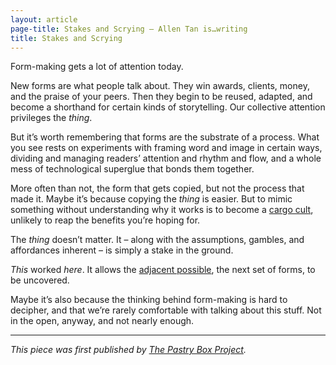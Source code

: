 ```yaml
---
layout: article
page-title: Stakes and Scrying – Allen Tan is…writing
title: Stakes and Scrying
---
```


Form-making gets a lot of attention today.

New forms are what people talk about. They win awards, clients, money, and the praise of your peers. Then they begin to be reused, adapted, and become a shorthand for certain kinds of storytelling. Our collective attention privileges the *thing*.

But it’s worth remembering that forms are the substrate of a process. What you see rests on experiments with framing word and image in certain ways, dividing and managing readers’ attention and rhythm and flow, and a whole mess of technological superglue that bonds them together.

More often than not, the form that gets copied, but not the process that made it. Maybe it’s because copying the *thing* is easier. But to mimic something without understanding why it works is to become a [cargo cult](http://www.smithsonianmag.com/people-places/john.html), unlikely to reap the benefits you’re hoping for.

The *thing* doesn’t matter. It – along with the assumptions, gambles, and affordances inherent – is simply a stake in the ground.

*This* worked *here*. It allows the [adjacent possible](http://www.practicallyefficient.com/2010/09/28/the-adjacent-possible/), the next set of forms, to be uncovered.

Maybe it’s also because the thinking behind form-making is hard to decipher, and that we’re rarely comfortable with talking about this stuff. Not in the open, anyway, and not nearly enough.

---

*This piece was first published by [The Pastry Box Project](http://the-pastry-box-project.net/allen-tan/2013-may-24/).*